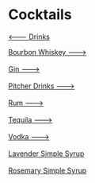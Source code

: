 # Cocktails

[<--- Drinks](../drinks.md)

[Bourbon Whiskey --->](./Bourbon-Whiskey/bourbon-whiskey.md)<br><br>
[Gin --->](./Gin/gin.md)<br><br>
[Pitcher Drinks --->](./Pitcher-Drinks/pitcher-drinks.md)<br><br>
[Rum --->](./Rum/rum.md)<br><br>
[Tequila --->](./Tequila/tequila.md)<br><br>
[Vodka --->](./Vodka/vodka.md)<br><br>
[Lavender Simple Syrup](./lavender-simple-syrup.md)<br><br>
[Rosemary Simple Syrup](./rosemary-simple-syrup.md)<br><br>
